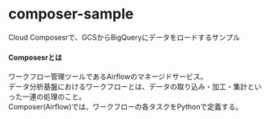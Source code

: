 # composer-sample
Cloud Composesrで、GCSからBigQueryにデータをロードするサンプル

#### Composesrとは
ワークフロー管理ツールであるAirflowのマネージドサービス。   
データ分析基盤におけるワークフローとは、データの取り込み・加工・集計といった一連の処理のこと。  
Composer(Airflow)では、ワークフローの各タスクをPythonで定義する。  

